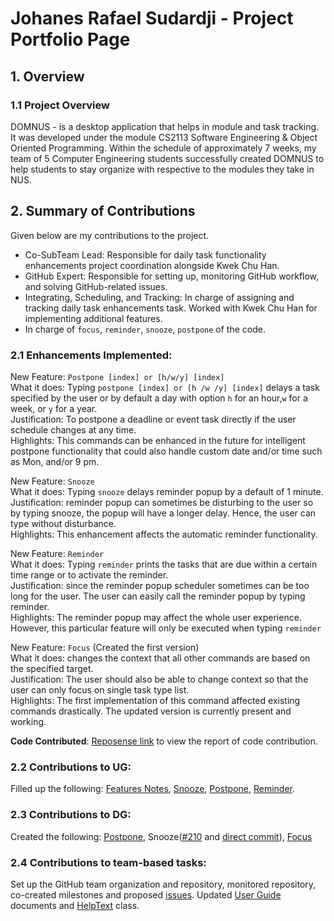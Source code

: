 # Johanes Rafael Sudardji - Project Portfolio Page
<!-- @@author johanesrafael -->
## 1. Overview
### 1.1 Project Overview 
DOMNUS - is a desktop application that helps in module and task tracking. It was developed under the module CS2113 Software Engineering & Object Oriented Programming. Within the schedule of approximately 7 weeks, my team of 5 Computer Engineering students successfully created DOMNUS to help students to stay organize with respective to the modules they take in NUS. 

## 2. Summary of Contributions
Given below are my contributions to the project. 
- Co-SubTeam Lead: Responsible for daily task functionality enhancements project coordination alongside Kwek Chu Han. 
- GitHub Expert: Responsible for setting up, monitoring GitHub workflow, and solving GitHub-related issues.
- Integrating, Scheduling, and Tracking: In charge of assigning and tracking daily task enhancements task. Worked with Kwek Chu Han for implementing additional features.
- In charge of `focus`, `reminder`, `snooze`, `postpone` of the code. 

### 2.1 Enhancements Implemented: 
<div style="page-break-after: always;"></div>

New Feature: `Postpone [index] or [h/w/y] [index]`
<br> 
What it does: Typing `postpone [index] or [h /w /y] [index]` delays a task specified by the user or by default a day with option `h` for an hour,`w` for a week, or `y` for a year.
<br>
Justification: To postpone a deadline or event task directly if the user schedule changes at any time.
<br>
Highlights: This commands can be enhanced in the future for intelligent postpone functionality that could also handle custom date and/or time such as Mon, and/or 9 pm.
<br>


New Feature: `Snooze`
<br>
What it does: Typing `snooze` delays reminder popup by a default of 1 minute.
<br>
Justification: reminder popup can sometimes be disturbing to the user so by typing snooze, the popup will have a longer delay. Hence, the user can type without disturbance.
<br>
Highlights: This enhancement affects the automatic reminder functionality.
<br>


New Feature: `Reminder`
<br>
What it does: Typing `reminder` prints the tasks that are due within a certain time range or to activate the reminder.
<br>
Justification: since the reminder popup scheduler sometimes can be too long for the user. The user can easily call the reminder popup by typing reminder.
<br>
Highlights: The reminder popup may affect the whole user experience. However, this particular feature will only be executed when typing `reminder` 
<br>


New Feature: `Focus` (Created the first version)
<br>
What it does: changes the context that all other commands are based on the specified target. 
<br>
Justification: The user should also be able to change context so that the user can only focus on single task type list.
<br>
Highlights: The first implementation of this command affected existing commands drastically. The updated version is currently present and working.
<br>


**Code Contributed**: [Reposense link](https://nus-cs2113-ay2021s1.github.io/tp-dashboard/#breakdown=true&search=johanesrafael&sort=groupTitle&sortWithin=title&since=2020-09-27&timeframe=commit&mergegroup=&groupSelect=groupByRepos&checkedFileTypes=docs~functional-code~test-code~other) to view the report of code contribution.

### 2.2 Contributions to UG: 
Filled up the following: [Features Notes](https://github.com/AY2021S1-CS2113-T13-2/tp/pull/302/commits/3e8b227b25d479d2318e4123e859eea179e0e9c1), [Snooze](https://github.com/AY2021S1-CS2113-T13-2/tp/pull/254/files), [Postpone](https://github.com/AY2021S1-CS2113-T13-2/tp/pull/254/files), [Reminder](https://github.com/AY2021S1-CS2113-T13-2/tp/pull/254/commits/ee660f51f5d00c0bc319cc9a6e0529860b11c183).

### 2.3 Contributions to DG:
Created the following: [Postpone](https://github.com/AY2021S1-CS2113-T13-2/tp/pull/179/files), Snooze([#210](https://github.com/AY2021S1-CS2113-T13-2/tp/pull/210/commits/71648f59e06871760376f7df811aea4dced64d5f) and [direct commit](https://github.com/AY2021S1-CS2113-T13-2/tp/commit/fd2f42a35c72814287a7456069e234cf3b8e36f8)), [Focus](https://github.com/AY2021S1-CS2113-T13-2/tp/commit/2d32787c08255977dbe9dea2d8ff7f22ed4457d3)

### 2.4 Contributions to team-based tasks: 
Set up the GitHub team organization and repository, monitored repository, co-created milestones and proposed [issues](https://github.com/AY2021S1-CS2113-T13-2/tp/issues?q=is%3Aissue+is%3Aclosed+author%3Ajohanesrafael). Updated [User Guide](https://github.com/AY2021S1-CS2113-T13-2/tp/blob/master/docs/UserGuide.md) documents and [HelpText](https://github.com/AY2021S1-CS2113-T13-2/tp/pull/302/files) class.
